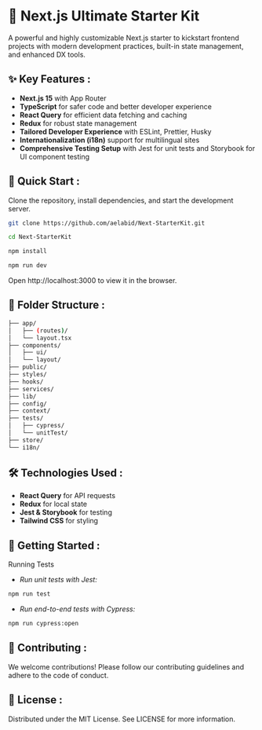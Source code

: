# 🚀 Next.js Ultimate Starter Kit

A powerful and highly customizable Next.js starter to kickstart frontend projects with modern development practices, built-in state management, and enhanced DX tools.

## ✨ Key Features :

- **Next.js 15** with App Router
- **TypeScript** for safer code and better developer experience
- **React Query** for efficient data fetching and caching
- **Redux** for robust state management
- **Tailored Developer Experience** with ESLint, Prettier, Husky
- **Internationalization (i18n)** support for multilingual sites
- **Comprehensive Testing Setup** with Jest for unit tests and Storybook for UI component testing

## 🚀 Quick Start :

Clone the repository, install dependencies, and start the development server.

```bash
git clone https://github.com/aelabid/Next-StarterKit.git
```

```bash
cd Next-StarterKit
```

```bash
npm install
```

```bash
npm run dev
```

Open http://localhost:3000 to view it in the browser.

## 📂 Folder Structure :

```bash
├── app/
│   ├── (routes)/
│   └── layout.tsx
├── components/
│   ├── ui/
│   └── layout/
├── public/
├── styles/
├── hooks/
├── services/
├── lib/
├── config/
├── context/
├── tests/
│   ├── cypress/
│   └── unitTest/
├── store/
└── i18n/
```

## 🛠️ Technologies Used :

- **React Query** for API requests
- **Redux** for local state
- **Jest & Storybook** for testing
- **Tailwind CSS** for styling

## 🏁 Getting Started :

Running Tests

- _Run unit tests with Jest:_

```bash
npm run test
```

- _Run end-to-end tests with Cypress:_

```bash
npm run cypress:open
```

## 🤝 Contributing :

We welcome contributions! Please follow our contributing guidelines and adhere to the code of conduct.

## 📝 License :

Distributed under the MIT License. See LICENSE for more information.
